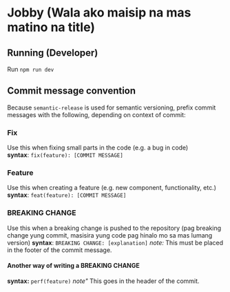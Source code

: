 # Jobby (Wala ako maisip na mas matino na title)

## Running (Developer)
Run `npm run dev`

## Commit message convention
Because `semantic-release` is used for semantic versioning, prefix commit messages with the following, depending on context of commit:
### Fix
Use this when fixing small parts in the code (e.g. a bug in code)  
**syntax**: `fix(feature): [COMMIT MESSAGE]`

### Feature
Use this when creating a feature (e.g. new component, functionality, etc.) 
**syntax**: `feat(feature): [COMMIT MESSAGE]`

### BREAKING CHANGE
Use this when a breaking change is pushed to the repository (pag breaking change yung commit, masisira yung code pag hinalo mo sa mas lumang version)
**syntax**: `BREAKING CHANGE: [explanation]`
*note:* This must be placed in the footer of the commit message.

#### Another way of writing a BREAKING CHANGE
**syntax:** `perf(feature)`
*note"* This goes in the header of the commit.
